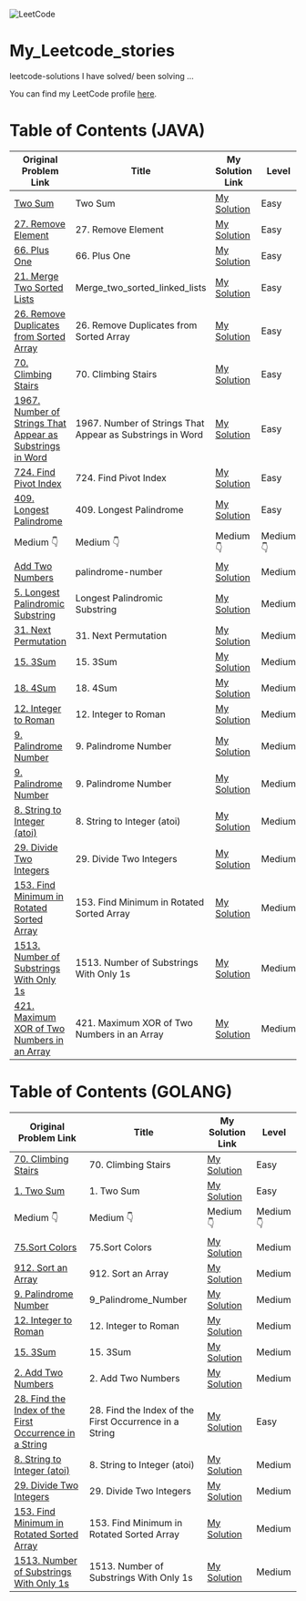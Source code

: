![LeetCode](https://img.shields.io/badge/LeetCode-turabaev-brightgreen)

# My_Leetcode_stories
leetcode-solutions I have solved/ been solving ...

You can find my LeetCode profile [here](https://leetcode.com/u/adam_69/).



# Table of Contents (JAVA)

| Original Problem Link       | Title                           | My Solution Link              | Level     |
|-----------------------------|---------------------------------|-------------------------------|-----------|
| [Two Sum](https://leetcode.com/problems/two-sum/) | Two Sum | [My Solution](https://github.com/turabaev69/My_Leetcode_stories/blob/main/Java/easy/Two%20Sum.java) | Easy      |
| [27. Remove Element](https://leetcode.com/problems/remove-element/) | 27. Remove Element | [My Solution](https://github.com/turabaev69/My_Leetcode_stories/blob/main/Java/easy/27.%20Remove%20Element/27_Remove_Element.java) | Easy      |
| [66. Plus One](https://leetcode.com/problems/remove-element/) | 66. Plus One | [My Solution](https://github.com/turabaev69/My_Leetcode_stories/blob/main/Java/easy/66.%20Plus%20One/66_Plus_One.java) | Easy      |
| [21. Merge Two Sorted Lists](https://leetcode.com/problems/merge-two-sorted-lists/) | Merge_two_sorted_linked_lists | [My Solution](https://github.com/turabaev69/My_Leetcode_stories/blob/main/Java/easy/Merge_two_sorted_linked_lists/Merge_two_sorted_linked_lists.java) | Easy      |
| [26. Remove Duplicates from Sorted Array](https://leetcode.com/problems/remove-duplicates-from-sorted-array/) | 26. Remove Duplicates from Sorted Array | [My Solution](https://github.com/turabaev69/My_Leetcode_stories/blob/main/Java/easy/Remove-Duplicates-from-Sorted-Array/Remove_Duplicates_from_Sorted_Array.java) | Easy      |
| [70. Climbing Stairs](https://leetcode.com/problems/climbing-stairs/) | 70. Climbing Stairs | [My Solution](https://github.com/turabaev69/My_Leetcode_stories/tree/main/Java/easy/70.%20Climbing%20Stairs) | Easy      |
| [1967. Number of Strings That Appear as Substrings in Word](https://leetcode.com/problems/number-of-strings-that-appear-as-substrings-in-word/) | 1967. Number of Strings That Appear as Substrings in Word | [My Solution](https://github.com/turabaev69/My_Leetcode_stories/blob/main/Java/easy/1967.%20Number%20of%20Strings%20That%20Appear%20as%20Substrings%20in%20Word/1967_Number_of_Strings_That_Appear_as_Substrings_in_Word.java) | Easy      |
| [724. Find Pivot Index](https://leetcode.com/problems/find-pivot-index/) | 724. Find Pivot Index | [My Solution](https://github.com/turabaev69/My_Leetcode_stories/blob/main/Java/easy/724.%20Find%20Pivot%20Index/724_Find_Pivot_Index.java) | Easy      |
| [409. Longest Palindrome](https://leetcode.com/problems/longest-palindrome/) | 409. Longest Palindrome | [My Solution](https://github.com/turabaev69/My_Leetcode_stories/blob/main/Java/easy/409.%20Longest%20Palindrome/409_Longest_Palindrome.java) | Easy      |
|  Medium          👇        |     Medium          👇           |       Medium          👇      |   Medium      👇      |          
| [Add Two Numbers](https://leetcode.com/problems/add-two-numbers/](https://leetcode.com/problems/palindrome-number/)) | palindrome-number              | [My Solution](https://github.com/turabaev69/My_Leetcode_stories/blob/main/Java/medium/Palindrome%20Number.java) | Medium    |
| [5. Longest Palindromic Substring](https://leetcode.com/problems/longest-palindromic-substring/description/) | Longest Palindromic Substring              | [My Solution](https://github.com/turabaev69/My_Leetcode_stories/blob/main/Java/medium/5.%20Longest%20Palindromic%20Substring/5_Longest_Palindromic_Substring.java) | Medium    |
| [31. Next Permutation](https://leetcode.com/problems/next-permutation/description/) | 31. Next Permutation              | [My Solution](https://github.com/turabaev69/My_Leetcode_stories/blob/main/Java/medium/31.%20Next%20Permutation/31_Next_Permutation.java) | Medium    |
| [15. 3Sum](https://leetcode.com/problems/3sum/description/) | 15. 3Sum              | [My Solution](https://github.com/turabaev69/My_Leetcode_stories/blob/main/Java/medium/15.%203Sum/15_3Sum.java) | Medium    |
| [18. 4Sum](https://leetcode.com/problems/4sum/description/) | 18. 4Sum              | [My Solution](https://github.com/turabaev69/My_Leetcode_stories/blob/main/Java/medium/18.%204Sum/18_4Sum.java) | Medium    |
| [12. Integer to Roman](https://leetcode.com/problems/integer-to-roman/description/) | 12. Integer to Roman              | [My Solution](https://github.com/turabaev69/My_Leetcode_stories/blob/main/Java/medium/12.%20Integer%20to%20Roman/12_Integer_to_Roman.java) | Medium    |
| [9. Palindrome Number](https://leetcode.com/problems/palindrome-number/description/) | 9. Palindrome Number          | [My Solution](https://github.com/turabaev69/My_Leetcode_stories/blob/main/Java/medium/Palindrome%20Number.java) | Medium    |
| [9. Palindrome Number](https://leetcode.com/problems/palindrome-number/description/) | 9. Palindrome Number          | [My Solution](https://github.com/turabaev69/My_Leetcode_stories/blob/main/Java/medium/Palindrome%20Number.java) | Medium    |
| [8. String to Integer (atoi)](https://leetcode.com/problems/string-to-integer-atoi/description/) | 8. String to Integer (atoi) | [My Solution](https://github.com/turabaev69/My_Leetcode_stories/blob/main/Java/medium/8.%20String%20to%20Integer%20(atoi)8.%20String%20to%20Integer%20(atoi)/8_String_to_Integer_(atoi).java) | Medium |
| [29. Divide Two Integers](https://leetcode.com/problems/divide-two-integers/) | 29. Divide Two Integers             | [My Solution](https://github.com/turabaev69/My_Leetcode_stories/blob/main/Java/medium/29.%20Divide%20Two%20Integers/29_Divide_Two_Integers.java) | Medium    |
| [153. Find Minimum in Rotated Sorted Array](https://leetcode.com/problems/find-minimum-in-rotated-sorted-array/) | 153. Find Minimum in Rotated Sorted Array       | [My Solution](https://github.com/turabaev69/My_Leetcode_stories/blob/main/Java/medium/153.%20Find%20Minimum%20in%20Rotated%20Sorted%20Array/153_Find_Minimum_in_Rotated_Sorted_Array.java) | Medium    |
| [1513. Number of Substrings With Only 1s](https://leetcode.com/problems/number-of-substrings-with-only-1s/description/) | 1513. Number of Substrings With Only 1s       | [My Solution](https://github.com/turabaev69/My_Leetcode_stories/blob/main/Java/medium/1513.%20Number%20of%20Substrings%20With%20Only%201s/1513_Number_of%E2%80%93Substrings_With_Only_1s.java) | Medium    |
| [421. Maximum XOR of Two Numbers in an Array](https://leetcode.com/problems/maximum-xor-of-two-numbers-in-an-array/) | 421. Maximum XOR of Two Numbers in an Array       | [My Solution](https://github.com/turabaev69/My_Leetcode_stories/blob/main/Java/medium/421.%20Maximum%20XOR%20of%20Two%20Numbers%20in%20an%20Array/421_Maximum_XOR_of_Two_Numbers_in_an_Array.java) | Medium    |


# Table of Contents  (GOLANG)

| Original Problem Link       | Title                           | My Solution Link              | Level     |
|-----------------------------|---------------------------------|-------------------------------|-----------|
| [70. Climbing Stairs](https://leetcode.com/problems/climbing-stairs/) | 70. Climbing Stairs| [My Solution](https://github.com/turabaev69/My_Leetcode_stories/blob/main/Golang/70.%20Climbing%20Stairs/70_Climbing_Stairs.go) | Easy      | 
| [1. Two Sum](https://leetcode.com/problems/two-sum/) | 1. Two Sum| [My Solution](https://github.com/turabaev69/My_Leetcode_stories/blob/main/Golang/1.%20Two%20Sum/1_Two_Sum.go) | Easy      | 
|  Medium          👇        |     Medium          👇           |       Medium          👇      |   Medium      👇      |          
| [75.Sort Colors](https://leetcode.com/problems/sort-colors/) | 75.Sort Colors   | [My Solution](https://github.com/turabaev69/My_Leetcode_stories/blob/main/Golang/75.%20Sort%20Colors/Sort-Colors.go) | Medium  |
| [912. Sort an Array](https://leetcode.com/problems/sort-an-array/) | 912. Sort an Array | [My Solution](https://github.com/turabaev69/My_Leetcode_stories/tree/main/Golang/912.%20Sort%20an%20Array) | Medium    |
| [9. Palindrome Number](https://leetcode.com/problems/palindrome-number/description/) | 9_Palindrome_Number | [My Solution](https://github.com/turabaev69/My_Leetcode_stories/blob/main/Golang/9.%20Palindrome%20Number/9_Palindrome_Number.go) | Medium |
| [12. Integer to Roman](https://leetcode.com/problems/integer-to-roman/description/) | 12. Integer to Roman| [My Solution](https://github.com/turabaev69/My_Leetcode_stories/blob/main/Golang/12.%20Integer%20to%20Roman/12_Integer_to_Roman.go) | Medium |
| [15. 3Sum](https://leetcode.com/problems/3sum/description/) | 15. 3Sum | [My Solution](https://github.com/turabaev69/My_Leetcode_stories/blob/main/Golang/15.%203Sum/15_3Sum.go) | Medium |
| [2. Add Two Numbers](https://leetcode.com/problems/add-two-numbers/description/) | 2. Add Two Numbers | [My Solution](https://github.com/turabaev69/My_Leetcode_stories/blob/main/Golang/2.%20Add%20Two%20Numbers/2_Add_Two_Numbers.go) | Medium |
| [28. Find the Index of the First Occurrence in a String](https://leetcode.com/problems/find-the-index-of-the-first-occurrence-in-a-string/description/) | 28. Find the Index of the First Occurrence in a String | [My Solution](https://github.com/turabaev69/My_Leetcode_stories/blob/main/Golang/28.%20Find%20the%20Index%20of%20the%20First%20Occurrence%20in%20a%20String/28_Find_the_Index_of_the_First_Occurrence_in_String.go) | Easy |
| [8. String to Integer (atoi)](https://leetcode.com/problems/string-to-integer-atoi/description/) | 8. String to Integer (atoi) | [My Solution](https://github.com/turabaev69/My_Leetcode_stories/blob/main/Golang/8.%20String%20to%20Integer%20(atoi)/8_String_to_Integer%E2%80%93(atoi).go) | Medium |
| [29. Divide Two Integers](https://leetcode.com/problems/divide-two-integers/) | 29. Divide Two Integers           | [My Solution](https://github.com/turabaev69/My_Leetcode_stories/blob/main/Golang/29.%20Divide%20Two%20Integers/29_Divide_Two_Integers.go) | Medium |
| [153. Find Minimum in Rotated Sorted Array](https://leetcode.com/problems/find-minimum-in-rotated-sorted-array/) | 153. Find Minimum in Rotated Sorted Array       | [My Solution](https://github.com/turabaev69/My_Leetcode_stories/blob/main/Golang/153.%20Find%20Minimum%20in%20Rotated%20Sorted%20Array/153_Find_Minimum_in_Rotated_Sorted_Array.go) | Medium |
| [1513. Number of Substrings With Only 1s](https://leetcode.com/problems/number-of-substrings-with-only-1s/description/) | 1513. Number of Substrings With Only 1s       | [My Solution](https://github.com/turabaev69/My_Leetcode_stories/blob/main/Golang/1513.%20Number%20of%20Substrings%20With%20Only%201s/1513_Number_of_Substrings_With_Only_1s.go) | Medium    |













